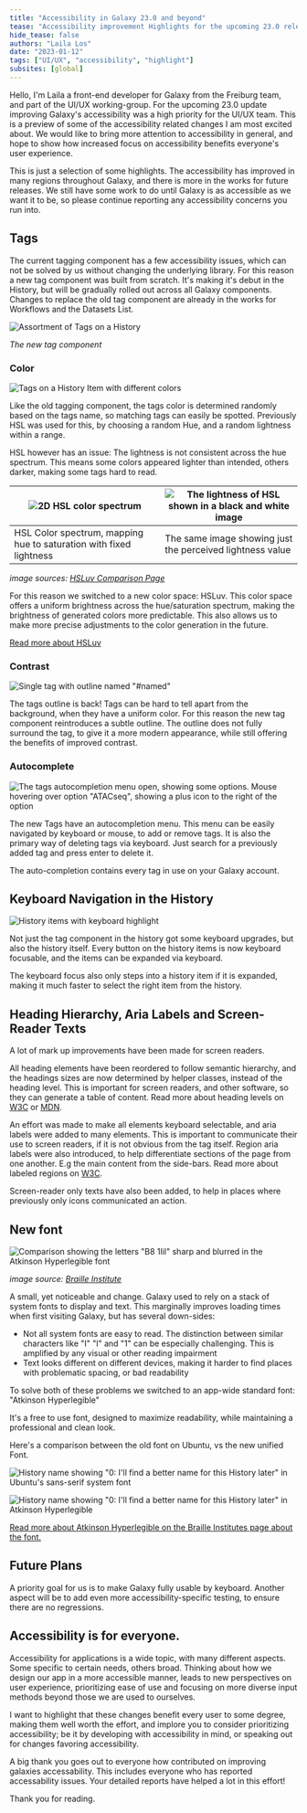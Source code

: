 ```yaml
---
title: "Accessibility in Galaxy 23.0 and beyond"
tease: "Accessibility improvement Highlights for the upcoming 23.0 release, and a few words on accessibility in general"
hide_tease: false
authors: "Laila Los"
date: "2023-01-12"
tags: ["UI/UX", "accessibility", "highlight"]
subsites: [global]
---
```


Hello, I'm Laila a front-end developer for Galaxy from the Freiburg team, and part of the UI/UX working-group. For the upcoming 23.0 update improving Galaxy's accessibility was a high priority for the UI/UX team. This is a preview of some of the accessibility related changes I am most excited about.
We would like to bring more attention to accessibility in general, and hope to show how increased focus on accessibility benefits everyone's user experience.

This is just a selection of some highlights.
The accessibility has improved in many regions throughout Galaxy, and there is more in the works for future releases.
We still have some work to do until Galaxy is as accessible as we want it to be, so please continue reporting any accessibility concerns you run into.

## Tags

The current tagging component has a few accessibility issues, which can not be solved by us without changing the underlying library.
For this reason a new tag component was built from scratch.
It's making it's debut in the History, but will be gradually rolled out across all Galaxy components.
Changes to replace the old tag component are already in the works for Workflows and the Datasets List.

![Assortment of Tags on a History](./TagsOnHistoryDetails.png)

*The new tag component*

### Color

![Tags on a History Item with different colors](./TagColors.png)

Like the old tagging component, the tags color is determined randomly based on the tags name, so matching tags can easily be spotted.
Previously HSL was used for this, by choosing a random Hue, and a random lightness within a range.

HSL however has an issue: The lightness is not consistent across the hue spectrum. This means some colors appeared lighter than intended, others darker, making some tags hard to read.

| ![2D HSL color spectrum](./hsl.png) | ![The lightness of HSL shown in a black and white image](./hsl-lightness.png) |
|---|---|
| HSL Color spectrum, mapping hue to saturation with fixed lightness | The same image showing just the perceived lightness value |
*image sources: [HSLuv Comparison Page](https://www.hsluv.org/comparison/)*

For this reason we switched to a new color space: HSLuv.
This color space offers a uniform brightness across the hue/saturation spectrum, making the brightness of generated colors more predictable.
This also allows us to make more precise adjustments to the color generation in the future.

[Read more about HSLuv](https://www.hsluv.org/)

### Contrast

![Single tag with outline named "#named"](./TagOutline.png)

The tags outline is back! Tags can be hard to tell apart from the background, when they have a uniform color.
For this reason the new tag component reintroduces a subtle outline.
The outline does not fully surround the tag, to give it a more modern appearance, while still offering the benefits of improved contrast.

### Autocomplete

![The tags autocompletion menu open, showing some options. Mouse hovering over option "ATACseq", showing a plus icon to the right of the option](./TagAutocomplete.png)

The new Tags have an autocompletion menu.
This menu can be easily navigated by keyboard or mouse, to add or remove tags.
It is also the primary way of deleting tags via keyboard.
Just search for a previously added tag and press enter to delete it.

The auto-completion contains every tag in use on your Galaxy account.

## Keyboard Navigation in the History

![History items with keyboard highlight](./HistoryKeyboard.png)

Not just the tag component in the history got some keyboard upgrades, but also the history itself.
Every button on the history items is now keyboard focusable, and the items can be expanded via keyboard.

The keyboard focus also only steps into a history item if it is expanded, making it much faster to select the right item from the history. 

## Heading Hierarchy, Aria Labels and Screen-Reader Texts

A lot of mark up improvements have been made for screen readers.

All heading elements have been reordered to follow semantic hierarchy, and the headings sizes are now determined by helper classes, instead of the heading level.
This is important for screen readers, and other software, so they can generate a table of content. Read more about heading levels on [W3C](https://www.w3.org/WAI/tutorials/page-structure/headings/) or [MDN](https://developer.mozilla.org/en-US/docs/Web/HTML/Element/Heading_Elements#usage_notes).

An effort was made to make all elements keyboard selectable, and aria labels were added to many elements. This is important to communicate their use to screen readers, if it is not obvious from the tag itself. Region aria labels were also introduced, to help differentiate sections of the page from one another. E.g the main content from the side-bars. Read more about labeled regions on [W3C](https://www.w3.org/WAI/tutorials/page-structure/labels/).

Screen-reader only texts have also been added, to help in places where previously only icons communicated an action.

## New font

![Comparison showing the letters "B8 1Iil" sharp and blurred in the Atkinson Hyperlegible font](./BIA_AtkinsonHyerlegible-recognizable-footprints-differentiated-letterforms-transparent.webp)

*image source: [Braille Institute](https://brailleinstitute.org/freefont)*

A small, yet noticeable and change. Galaxy used to rely on a stack of system fonts to display and text. This marginally improves loading times when first visiting Galaxy, but has several down-sides:

- Not all system fonts are easy to read. The distinction between similar characters like "I" "l" and "1" can be especially challenging. This is amplified by any visual or other reading impairment
- Text looks different on different devices, making it harder to find places with problematic spacing, or bad readability

To solve both of these problems we switched to an app-wide standard font: "Atkinson Hyperlegible"

It's a free to use font, designed to maximize readability, while maintaining a professional and clean look.

Here's a comparison between the old font on Ubuntu, vs the new unified Font.

![History name showing "0: I'll find a better name for this History later" in Ubuntu's sans-serif system font](./FontOld.png)

![History name showing "0: I'll find a better name for this History later" in Atkinson Hyperlegible](./FontNew.png)

[Read more about Atkinson Hyperlegible on the Braille Institutes page about the font.](https://brailleinstitute.org/freefont)

## Future Plans

A priority goal for us is to make Galaxy fully usable by keyboard.
Another aspect will be to add even more accessibility-specific testing, to ensure there are no regressions.

## Accessibility is for everyone.

Accessibility for applications is a wide topic, with many different aspects. Some specific to certain needs, others broad.
Thinking about how we design our app in a more accessible manner, leads to new perspectives on user experience, prioritizing ease of use and focusing on more diverse input methods beyond those we are used to ourselves.

I want to highlight that these changes benefit every user to some degree, making them well worth the effort, and implore you to consider prioritizing accessibility; be it by developing with accessibility in mind, or speaking out for changes favoring accessibility.

A big thank you goes out to everyone how contributed on improving galaxies accessability.
This includes everyone who has reported accessability issues.
Your detailed reports have helped a lot in this effort!

Thank you for reading.
